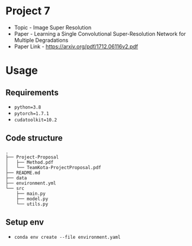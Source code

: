 # Project 7
- Topic - Image Super Resolution
- Paper - Learning a Single Convolutional Super-Resolution Network for
Multiple Degradations
- Paper Link - https://arxiv.org/pdf/1712.06116v2.pdf

# Usage
## Requirements
- `python=3.8`
- `pytorch=1.7.1`
- `cudatoolkit=10.2`

## Code structure
```
.
├── Project-Proposal
│   ├── Method.pdf
│   └── TeamKota-ProjectProposal.pdf
├── README.md
├── data
├── environment.yml
└── src
    ├── main.py
    ├── model.py
    └── utils.py
```
## Setup env
- `conda env create --file environment.yaml`
